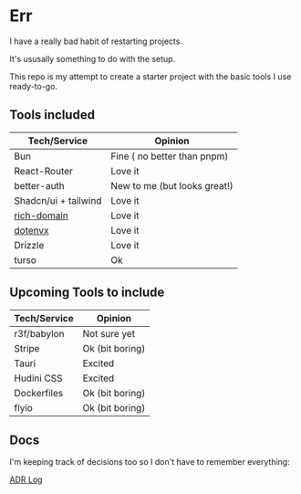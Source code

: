 # Err

I have a really bad habit of restarting projects.

It's ususally something to do with the setup.

This repo is my attempt to create a starter project with the basic tools I use ready-to-go.

## Tools included

| Tech/Service      | Opinion      |
| ------------- | ------------- |
| Bun | Fine ( no better than pnpm) |
| React-Router | Love it |
| better-auth | New to me (but looks great!) |
| Shadcn/ui + tailwind | Love it |
| [rich-domain](https://github.com/4lessandrodev/rich-domain) | Love it |
| [dotenvx](https://dotenvx.com/docs) | Love it |
| Drizzle | Love it |
| turso | Ok |


## Upcoming Tools to include

| Tech/Service      | Opinion      |
| ------------- | ------------- |
| r3f/babylon | Not sure yet |
| Stripe | Ok (bit boring) |
| Tauri | Excited |
| Hudini CSS | Excited |
| Dockerfiles | Ok (bit boring) |
| flyio | Ok (bit boring) |

## Docs

I'm keeping track of decisions too so I don't have to remember everything:

[ADR Log](doc/adr/index.md)
